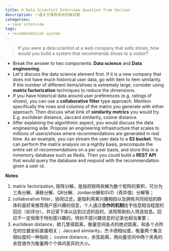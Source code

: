 ```yaml
---
title: A Data Scientist Interview Question from Verizon
description: 一道关于推荐系统的面试题
categories:
 - case interview
tags:
 - recommendation system
---
```


> If you were a data scientist at a web company that sells shoes, how would you build a system that recommends shoes to a visitor? 

- Break the answer to two components: **Data science** and **Data engineering**.
- Let's discuss the data science element first. If it is a new company that does not have much historical user data, go with item to item similarity. If the number of different items/shoes is extremely large, consider using **matrix factorization** techniques to reduce the dimensions.
- If you have historical data around user preferences (e.g. ratings of shoes), you can use a **collaborative filter** type approach. Mention specifically the rows and columns of the matrix you generate with either approach. Then discuss what kink of **similarity metrics** you would try. E.g. euclidean distance, Jaccard similarity, cosine distance.
- After explaining the algorithmic aspect, you would discuss the data engineering side. Propose an engineering infrastructure that scales to millions of users/shoes where recommendations are generated in real time. As an example, you can stream the user data to a **S3 bucket**. You can perform the matrix analysis on a nightly basis, precompute the entire set of recommendations on a per user basis, and store this in a inmemory database such as Redis. Then you could build a **REST API** that would query the database and respond with the recommendation given a user id.

**Notes**
1. matrix factorization, 矩阵分解，是指将矩阵拆解为数个矩阵的乘积，可分为三角分解、满秩分解、QR分解、Jordan分解和SVD（奇异值）分解等；
2. collaborative filter，协同过滤，是指利用某兴趣相投以及拥有共同经验的群体的喜好来推荐用户感兴趣的信息，个人通过**合作的机制**给予信息相当程度的回应（如评分），并记录下来以达到过滤的目的，进而帮助别人筛选信息。回应不一定局限于特别感兴趣的，特别不感兴趣信息的记录也相当重要；
3. euclidean distance，欧几里得距离，衡量空间各点的绝对距离，和各个点所在的位置坐标直接相关；
   Jaccard similarity，杰卡德相似度，衡量两个集合相似度的一种指标；
   cosine distance，余弦距离，用向量空间中两个夹角的余弦值作为衡量两个个体间差异的大小。






































